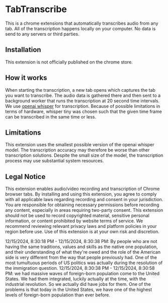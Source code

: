 # TabTranscribe

This is a chrome extensions that automatically transcribes audio from any tab. All of the transcription happens locally on your computer.
No data is send to any servers or third parties.


## Installation

This extension is not officially published on the chrome store.

## How it works

When starting the transcription, a new tab opens which captures the tab you want to transcribe. The audio data is gathered there and then 
sent to a background worker that runs the transcription at 20 second time intervals. We use [openai whisper](https://github.com/xenova/whisper-web) for transcription. Because of possible limitations in terms of hardware, whisper tiny was chosen such that the given time frame can be transcribed in the same time or less.

## Limitations

This extension uses the smallest possible version of the openai whisper model. The transcription accuracy may therefore be worse than other transcription solutions. Despite the small size of the model, the transcription process may use substantial system resources.


## Legal Notice

This extension enables audio/video recording and transcription of Chrome browser tabs. By installing and using this extension, you agree to comply with all applicable laws regarding recording and consent in your jurisdiction. You are responsible for obtaining necessary permissions before recording any content, especially in areas requiring two-party consent. This extension should not be used to record copyrighted material, sensitive personal information, or content prohibited by website terms of service. We recommend reviewing relevant privacy laws and platform policies in your region before use. Use of this extension is at your own risk and discretion.







12/15/2024, 8:30:18 PM - 12/15/2024, 8:30:38 PM: By people who are not having the same traditions, values and skills as the native one population, and their understanding of what they're owed and the role of the American side is very different from the way that people previously had. One of the most tumultuous periods of US politics was actually during the resolution of the immigration question.
12/15/2024, 8:30:38 PM - 12/15/2024, 8:30:58 PM: we had massive waves of foreign-born population come to the United States. We had them integrated, luckily actually at the time, with the industrial revolution. So we actually did have jobs for them. One of the problems is that today in the United States, we have one of the highest levels of foreign-born population than ever before.